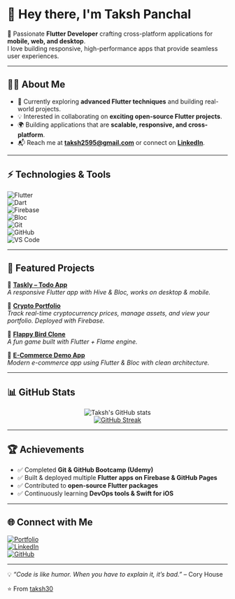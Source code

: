 # 👋 Hey there, I'm Taksh Panchal  

🚀 Passionate **Flutter Developer** crafting cross-platform applications for **mobile, web, and desktop**.  
I love building responsive, high-performance apps that provide seamless user experiences.  

---

## 👨‍💻 About Me  
- 🔭 Currently exploring **advanced Flutter techniques** and building real-world projects.  
- 💡 Interested in collaborating on **exciting open-source Flutter projects**.  
- 🌍 Building applications that are **scalable, responsive, and cross-platform**.  
- 📬 Reach me at **[taksh2595@gmail.com](mailto:taksh2595@gmail.com)** or connect on **[LinkedIn](https://www.linkedin.com/in/takshpanchal959/)**.  

---

## ⚡ Technologies & Tools  

![Flutter](https://img.shields.io/badge/Flutter-02569B?style=for-the-badge&logo=flutter&logoColor=white)  
![Dart](https://img.shields.io/badge/Dart-0175C2?style=for-the-badge&logo=dart&logoColor=white)  
![Firebase](https://img.shields.io/badge/Firebase-FFCA28?style=for-the-badge&logo=firebase&logoColor=white)  
![Bloc](https://img.shields.io/badge/Bloc-5B3E96?style=for-the-badge&logo=flutter&logoColor=white)  
![Git](https://img.shields.io/badge/Git-F05033?style=for-the-badge&logo=git&logoColor=white)  
![GitHub](https://img.shields.io/badge/GitHub-181717?style=for-the-badge&logo=github&logoColor=white)  
![VS Code](https://img.shields.io/badge/VS%20Code-007ACC?style=for-the-badge&logo=visual-studio-code&logoColor=white)  

---

## 🚀 Featured Projects  

🔹 **[Taskly – Todo App](https://github.com/taksh30/taskly)**  
_A responsive Flutter app with Hive & Bloc, works on desktop & mobile._  

🔹 **[Crypto Portfolio](https://github.com/taksh30/crypto-portfolio)**  
_Track real-time cryptocurrency prices, manage assets, and view your portfolio. Deployed with Firebase._  

🔹 **[Flappy Bird Clone](https://github.com/taksh30/flappy_bird_flutter)**  
_A fun game built with Flutter + Flame engine._  

🔹 **[E-Commerce Demo App](https://github.com/taksh30/ecommerce_flutter)**  
_Modern e-commerce app using Flutter & Bloc with clean architecture._  

---

## 📊 GitHub Stats  

<div align="center">
  
![Taksh's GitHub stats](https://github-readme-stats.vercel.app/api?username=taksh30&show_icons=true&theme=radical)  
[![GitHub Streak](https://streak-stats.demolab.com/?user=taksh30&theme=radical)](https://git.io/streak-stats) 

</div>

---

## 🏆 Achievements  

- ✅ Completed **Git & GitHub Bootcamp (Udemy)**  
- ✅ Built & deployed multiple **Flutter apps on Firebase & GitHub Pages**  
- ✅ Contributed to **open-source Flutter packages**  
- ✅ Continuously learning **DevOps tools & Swift for iOS**  

---

## 🌐 Connect with Me  

[![Portfolio](https://img.shields.io/badge/Portfolio-24292E?style=for-the-badge&logo=githubpages&logoColor=white)](https://taksh30.github.io/)  
[![LinkedIn](https://img.shields.io/badge/LinkedIn-0A66C2?style=for-the-badge&logo=linkedin&logoColor=white)](https://www.linkedin.com/in/takshpanchal959/)  
[![GitHub](https://img.shields.io/badge/GitHub-181717?style=for-the-badge&logo=github&logoColor=white)](https://github.com/taksh30)  

---

💡 *“Code is like humor. When you have to explain it, it’s bad.”* – Cory House  

⭐️ From [taksh30](https://github.com/taksh30)
